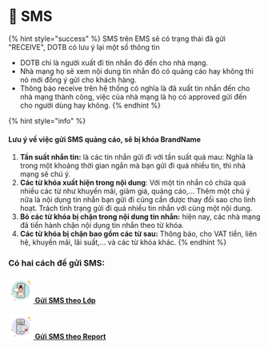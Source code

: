 # 📳 SMS

{% hint style="success" %}
SMS trên EMS sẽ có trạng thái đã gửi "RECEIVE", DOTB có lưu ý lại một số thông tin

* DOTB chỉ là người xuất đi tin nhắn đó đến cho nhà mạng.
* Nhà mạng họ sẽ xem nội dung tin nhắn đó có quảng cáo hay không thì nó mới đồng ý gửi cho khách hàng.
* Thông báo receive trên hệ thống có nghĩa là đã xuất tin nhắn đến cho nhà mạng thành công, việc của nhà mạng là họ có approved gửi đến cho người dùng hay không.
{% endhint %}

{% hint style="info" %}
#### Lưu ý về việc gửi SMS quảng cáo, sẽ bị khóa BrandName

1. **Tần suất nhắn tin:** là các tin nhắn gửi đi với tần suất quá mau: Nghĩa là trong một khoảng thời gian ngắn mà bạn gửi đi quá nhiều tin, thì nhà mạng sẽ chú ý.
2. **Các từ khóa xuất hiện trong nội dung**: Với một tin nhắn có chứa quá nhiều các từ như khuyến mãi, giảm giá, quảng cáo,... Thêm một chú ý nữa là nội dụng tin nhắn bạn gửi đi cũng cần được thay đối sao cho linh hoạt. Trách tình trạng gửi đi quá nhiều tin nhắn với cùng một nội dung.
3. **Bỏ các từ khóa bị chặn trong nội dung tin nhắn:** hiện nay, các nhà mạng đã tiến hành chặn nội dụng tin nhắn theo từ khóa.
4. **Các từ khóa bị chặn bao gồm các từ sau:** Thông báo, cho VAT tiền, liên hệ, khuyến mãi, lãi suất,... và các từ khóa khác.
{% endhint %}

### Có hai cách để gửi SMS:

#### ![](../.gitbook/assets/icons8-mobile-messaging-50.png)[ Gửi SMS theo Lớp](sms/gui-sms-theo-lop.md)

#### [![](../.gitbook/assets/icons8-sms-50.png) Gửi SMS theo Report](sms/gui-sms-theo-report.md)
